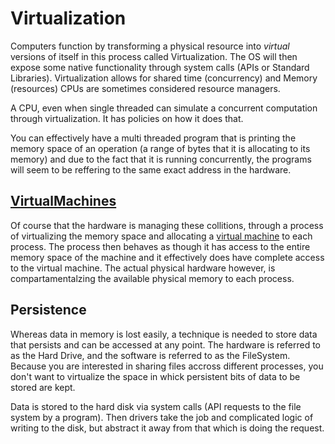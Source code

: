 # Virtualization

Computers function by transforming a physical resource into *virtual*
versions of itself in this process called Virtualization. The OS will
then expose some native functionality through system calls (APIs or
Standard Libraries). Virtualization allows for shared time (concurrency)
and Memory (resources) CPUs are sometimes considered resource managers.

A CPU, even when single threaded can simulate a concurrent computation
through virtualization. It has policies on how it does that.

You can effectively have a multi threaded program that is printing the 
memory space of an operation (a range of bytes that it is allocating to 
its memory) and due to the fact that it is running concurrently, the 
programs will seem to be reffering to the same exact address in the hardware.

## [VirtualMachines](VirtualMachines.md)

Of course that the hardware is managing these collitions, through a process
of virtualizing the memory space and allocating a [virtual machine](VirtualMachines.md) to each process. The process then behaves as though it has access to the entire memory space of the machine and it effectively does have complete access to the virtual machine. The actual physical hardware however, is compartamentalzing the available physical memory to each process.

## Persistence

Whereas data in memory is lost easily, a technique is needed to store
data that persists and can be accessed at any point. The hardware is
referred to as the Hard Drive, and the software is referred to as the
FileSystem. Because you are interested in sharing files accross different
processes, you don't want to virtualize the space in whick persistent
bits of data to be stored are kept.

Data is stored to the hard disk via system calls (API requests to the
file system by a program). Then drivers take the job and complicated
logic of writing to the disk, but abstract it away from that which is doing
the request. 
